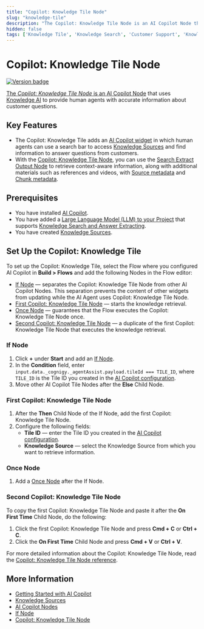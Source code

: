 ```yaml
---
title: "Copilot: Knowledge Tile Node"
slug: "knowledge-tile"
description: "The Copilot: Knowledge Tile Node is an AI Copilot Node that uses Knowledge AI to provide human agents with accurate information about customer questions."
hidden: false
tags: ['Knowledge Tile', 'Knowledge Search', 'Customer Support', 'Knowledge Retrieval', 'Agent Assistance', 'Knowledge Management']
---
```


# Copilot: Knowledge Tile Node

<a href="../../../../release-notes/4.72.md" /><img src="https://img.shields.io/badge/Added in-v4.72-blue.svg" alt="Version badge" />

The _Copilot: Knowledge Tile Node_ is an [AI Copilot Node](../../../build/node-reference/ai-copilot/overview.md) that uses [Knowledge AI](../../knowledge-ai/overview.md) to provide human agents with accurate information about customer questions.

## Key Features

- The Copilot: Knowledge Tile adds an [AI Copilot widget](../../../../ai-copilot/plug-and-play-widgets.md) in which human agents can use a search bar to access [Knowledge Sources](../knowledge-source/knowledge-source.md) and find information to answer questions from customers.
- With the [Copilot: Knowledge Tile Node](../../../build/node-reference/ai-copilot/knowledge-tile.md), you can use the [Search Extract Output Node](../knowledge-search-and-extraction/search-extract-output.md) to retrieve context-aware information, along with additional materials such as references and videos, with [Source metadata](../knowledge-source/knowledge-source.md#source-metadata) and [Chunk metadata](../knowledge-chunk/knowledge-chunk.md).

## Prerequisites

- You have installed [AI Copilot](../../../../ai-copilot/getting-started.md).
- You have added a [Large Language Model (LLM) to your Project](../../llms/providers/all-providers.md) that supports [Knowledge Search and Answer Extracting](../../llms/model-support-by-feature.md).
- You have created [Knowledge Sources](../knowledge-source/knowledge-source.md).

## Set Up the Copilot: Knowledge Tile

To set up the Copilot: Knowledge Tile, select the Flow where you configured AI Copilot in **Build > Flows** and add the following Nodes in the Flow editor:

- [If Node](#if-node) — separates the Copilot: Knowledge Tile Node from other AI Copilot Nodes. This separation prevents the content of other widgets from updating while the AI Agent uses Copilot: Knowledge Tile Node.
- [First Copilot: Knowledge Tile Node](#first-copilot-knowledge-tile-node) — starts the knowledge retrieval.
- [Once Node](#once-node) — guarantees that the Flow executes the Copilot: Knowledge Tile Node once.
- [Second Copilot: Knowledge Tile Node](#second-copilot-knowledge-tile-node) — a duplicate of the first Copilot: Knowledge Tile Node that executes the knowledge retrieval.

### If Node

1. Click **+** under **Start** and add an [If Node](../../../build/node-reference/logic/if.md).
2. In the **Condition** field, enter `input.data._cognigy._agentAssist.payload.tileId === TILE_ID`, where `TILE_ID` is the Tile ID you created in the [AI Copilot configuration](../../../../ai-copilot/getting-started.md).
3. Move other AI Copilot Tile Nodes after the **Else** Child Node.

### First Copilot: Knowledge Tile Node

1. After the **Then** Child Node of the If Node, add the first Copilot: Knowledge Tile Node.
2. Configure the following fields:
    - **Tile ID** — enter the Tile ID you created in the [AI Copilot configuration](../../../../ai-copilot/getting-started.md).
    - **Knowledge Source** — select the Knowledge Source from which you want to retrieve information.

### Once Node

1. Add a [Once Node](../../../build/node-reference/logic/once.md) after the If Node.

### Second Copilot: Knowledge Tile Node

To copy the first Copilot: Knowledge Tile Node and paste it after the **On First Time** Child Node, do the following:

1. Click the first Copilot: Knowledge Tile Node and press **Cmd + C** or **Ctrl + C**.
2. Click the **On First Time** Child Node and press **Cmd + V** or **Ctrl + V**.

For more detailed information about the Copilot: Knowledge Tile Node, read the [Copilot: Knowledge Tile Node reference](../../../build/node-reference/ai-copilot/knowledge-tile.md).

## More Information

- [Getting Started with AI Copilot](../../../../ai-copilot/getting-started.md)
- [Knowledge Sources](../knowledge-source/knowledge-source.md)
- [AI Copilot Nodes](../../../build/node-reference/ai-copilot/overview.md)
- [If Node](../../../build/node-reference/logic/if.md)
- [Copilot: Knowledge Tile Node](../../../build/node-reference/ai-copilot/knowledge-tile.md)